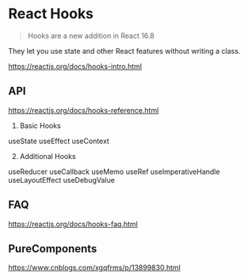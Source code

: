 # React Hooks

> Hooks are a new addition in React 16.8

They let you use state and other React features without writing a class.

https://reactjs.org/docs/hooks-intro.html

## API

https://reactjs.org/docs/hooks-reference.html

1. Basic Hooks

useState
useEffect
useContext

2. Additional Hooks

useReducer
useCallback
useMemo
useRef
useImperativeHandle
useLayoutEffect
useDebugValue


## FAQ

https://reactjs.org/docs/hooks-faq.html


## PureComponents

https://www.cnblogs.com/xgqfrms/p/13899830.html
